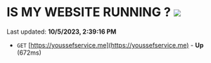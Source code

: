 # IS MY WEBSITE RUNNING ? [![](https://img.shields.io/static/v1?label=Sponsor&message=%E2%9D%A4&logo=GitHub&color=%23fe8e86)](https://github.com/sponsors/<username>)

Last updated: **10/5/2023, 2:39:16 PM**

- `GET` [https://youssefservice.me](https://youssefservice.me) - **Up** (672ms)

